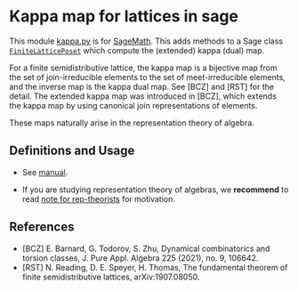 # Kappa map for lattices in sage
This module [kappa.py](kappa.py) is for [SageMath](https://www.sagemath.org/).
This adds methods to
a Sage class [`FiniteLatticePoset`](https://doc.sagemath.org/html/en/reference/combinat/sage/combinat/posets/lattices.html#sage.combinat.posets.lattices.FiniteLatticePoset)
which compute the (extended) kappa (dual) map.

For a finite semidistributive lattice, the kappa map is a bijective map from the set of join-irreducible elements to the set of meet-irreducible elements, and the inverse map is the kappa dual map. See [BCZ] and [RST] for the detail.
The extended kappa map was introduced in [BCZ], which extends the kappa map by using canonical join representations of elements.

These maps naturally arise in the representation theory of algebra.

## Definitions and Usage

- See [manual](https://nbviewer.jupyter.org/github/haruhisa-enomoto/kappa-map-for-lattices/blob/main/Manual.ipynb).

- If you are studying representation theory of algebras, we **recommend** to read [note for rep-theorists](https://nbviewer.jupyter.org/github/haruhisa-enomoto/kappa-map-for-lattices/blob/main/for-rep-theorists.ipynb) for motivation.

## References

- [BCZ] E. Barnard, G. Todorov, S. Zhu,
  Dynamical combinatorics and torsion classes,
  J. Pure Appl. Algebra 225 (2021), no. 9, 106642.
- [RST] N. Reading, D. E. Speyer, H. Thomas,
  The fundamental theorem of finite semidistributive lattices,
  arXiv:1907.08050.
